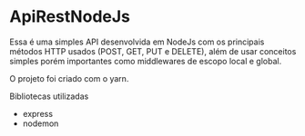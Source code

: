 # ApiRestNodeJs

Essa é uma simples API desenvolvida em NodeJs com os principais métodos HTTP usados (POST, GET, PUT e DELETE), além de usar conceitos simples porém importantes como middlewares de escopo local e global.

O projeto foi criado com o yarn.

Bibliotecas utilizadas
- express
- nodemon
